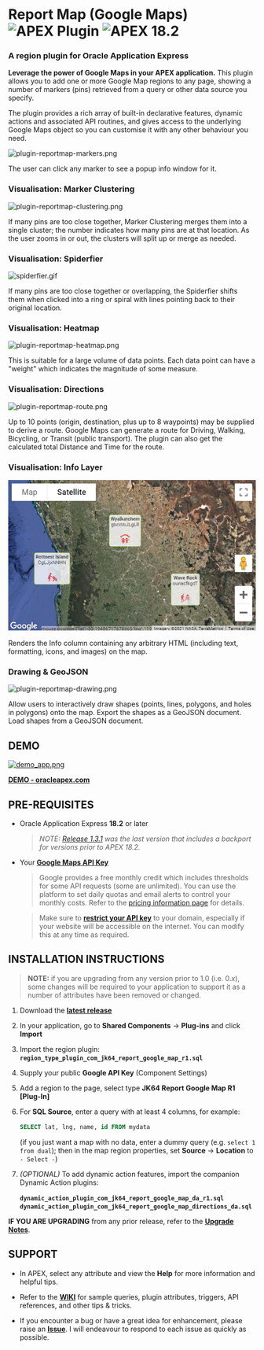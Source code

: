 # Report Map (Google Maps) ![APEX Plugin](https://cdn.rawgit.com/Dani3lSun/apex-github-badges/b7e95341/badges/apex-plugin-badge.svg) ![APEX 18.2](https://cdn.rawgit.com/Dani3lSun/apex-github-badges/2fee47b7/badges/apex-18_2-badge.svg)

### A region plugin for Oracle Application Express

**Leverage the power of Google Maps in your APEX application.** This plugin allows you to add one or more Google Map regions to any page, showing a number of markers (pins) retrieved from a query or other data source you specify.

The plugin provides a rich array of built-in declarative features, dynamic actions and associated API routines, and gives access to the underlying Google Maps object so you can customise it with any other behaviour you need.

![plugin-reportmap-markers.png](https://raw.githubusercontent.com/jeffreykemp/jk64-plugin-reportmap/master/demo_src/images/plugin-reportmap-markers.png)

The user can click any marker to see a popup info window for it.

### Visualisation: Marker Clustering

![plugin-reportmap-clustering.png](https://raw.githubusercontent.com/jeffreykemp/jk64-plugin-reportmap/master/demo_src/images/plugin-reportmap-clustering.png)

If many pins are too close together, Marker Clustering merges them into a single cluster; the number indicates how many pins are at that location. As the user zooms in or out, the clusters will split up or merge as needed.

### Visualisation: Spiderfier

![spiderfier.gif](https://raw.githubusercontent.com/jeffreykemp/jk64-plugin-reportmap/master/demo_src/images/spiderfier.gif)

If many pins are too close together or overlapping, the Spiderfier shifts them when clicked into a ring or spiral with lines pointing back to their original location.

### Visualisation: Heatmap

![plugin-reportmap-heatmap.png](https://raw.githubusercontent.com/jeffreykemp/jk64-plugin-reportmap/master/demo_src/images/plugin-reportmap-heatmap.png)

This is suitable for a large volume of data points. Each data point can have a "weight" which indicates the magnitude of some measure.

### Visualisation: Directions

![plugin-reportmap-route.png](https://raw.githubusercontent.com/jeffreykemp/jk64-plugin-reportmap/master/demo_src/images/plugin-reportmap-route.png)

Up to 10 points (origin, destination, plus up to 8 waypoints) may be supplied to derive a route. Google Maps can generate a route for Driving, Walking, Bicycling, or Transit (public transport). The plugin can also get the calculated total Distance and Time for the route.

### Visualisation: Info Layer

![plugin-reportmap-infolayer.png](https://raw.githubusercontent.com/jeffreykemp/jk64-plugin-reportmap/master/demo_src/images/plugin-reportmap-infolayer.png)

Renders the Info column containing any arbitrary HTML (including text, formatting, icons, and images) on the map.

### Drawing & GeoJSON

![plugin-reportmap-drawing.png](https://raw.githubusercontent.com/jeffreykemp/jk64-plugin-reportmap/master/demo_src/images/plugin-reportmap-drawing.png)

Allow users to interactively draw shapes (points, lines, polygons, and holes in polygons) onto the map. Export the shapes as a GeoJSON document. Load shapes from a GeoJSON document.

## DEMO

[![demo_app.png](https://raw.githubusercontent.com/jeffreykemp/jk64-plugin-reportmap/master/demo_src/images/demo_app.png)](https://oracleapex.com/pls/apex/jk64/r/jk64_report_map/home)

**[DEMO - oracleapex.com](https://oracleapex.com/pls/apex/jk64/r/jk64_report_map/home)**

## PRE-REQUISITES

* Oracle Application Express **18.2** or later

  > *NOTE: [Release 1.3.1](https://github.com/jeffreykemp/jk64-plugin-reportmap/releases/tag/v1.3.1) was the last version that includes a backport for versions prior to APEX 18.2.*

* Your **[Google Maps API Key](https://developers.google.com/maps/documentation/javascript/get-api-key)**

  > Google provides a free monthly credit which includes thresholds for some API requests (some are unlimited). You can use the platform to set daily quotas and email alerts to control your monthly costs. Refer to the [pricing information page](https://cloud.google.com/maps-platform/pricing/) for details.
  
  > Make sure to **[restrict your API key](https://developers.google.com/maps/documentation/javascript/get-api-key#restrict_key)** to your domain, especially if your website will be accessible on the internet. You can modify this at any time as required.

## INSTALLATION INSTRUCTIONS

> **NOTE:** if you are upgrading from any version prior to 1.0 (i.e. 0.*x*), some changes will be required to your application to support it as a number of attributes have been removed or changed.

1. Download the **[latest release](https://github.com/jeffreykemp/jk64-plugin-reportmap/releases/latest)**

2. In your application, go to **Shared Components** -> **Plug-ins** and click **Import**

2. Import the region plugin: **`region_type_plugin_com_jk64_report_google_map_r1.sql`**

3. Supply your public **Google API Key** (Component Settings)

4. Add a region to the page, select type **JK64 Report Google Map R1 [Plug-In]**

5. For **SQL Source**, enter a query with at least 4 columns, for example:

   ```sql
   SELECT lat, lng, name, id FROM mydata
   ```
   
   (if you just want a map with no data, enter a dummy query (e.g. `select 1 from dual`); then in the map region properties, set **Source** -> **Location** to `- Select -`)

6. *(OPTIONAL)* To add dynamic action features, import the companion Dynamic Action plugins:

    **`dynamic_action_plugin_com_jk64_report_google_map_da_r1.sql`**
    **`dynamic_action_plugin_com_jk64_report_google_map_directions_da.sql`**

**IF YOU ARE UPGRADING** from any prior release, refer to the **[Upgrade Notes](https://github.com/jeffreykemp/jk64-plugin-reportmap/wiki/Upgrading)**.

## SUPPORT

* In APEX, select any attribute and view the **Help** for more information and helpful tips.

* Refer to the **[WIKI](https://github.com/jeffreykemp/jk64-plugin-reportmap/wiki)** for sample queries, plugin attributes, triggers, API references, and other tips & tricks.

* If you encounter a bug or have a great idea for enhancement, please raise an **[Issue](https://github.com/jeffreykemp/jk64-plugin-reportmap/issues)**. I will endeavour to respond to each issue as quickly as possible.

